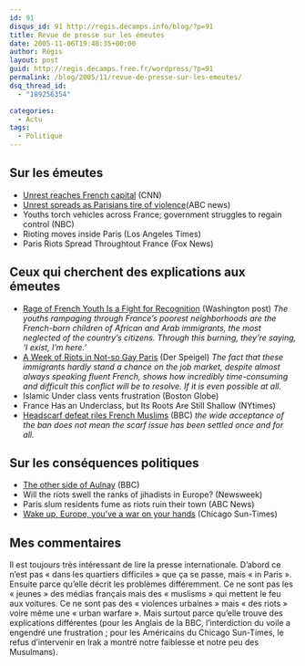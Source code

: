 ```yaml
---
id: 91
disqus_id: 91 http://regis.decamps.info/blog/?p=91
title: Revue de presse sur les émeutes
date: 2005-11-06T19:48:35+00:00
author: Régis
layout: post
guid: http://regis.decamps.free.fr/wordpress/?p=91
permalink: /blog/2005/11/revue-de-presse-sur-les-emeutes/
dsq_thread_id:
  - "189256354"

categories:
  - Actu
tags:
  - Politique
---
```

## Sur les émeutes 

  * [Unrest reaches French capital](http://www.cnn.com/2005/WORLD/europe/11/06/france.riots/index.html) (CNN)
  * [Unrest spreads as Parisians tire of violence](http://www.abc.net.au/news/newsitems/200511/s1498652.htm)(ABC news)
  * Youths torch vehicles across France; government struggles to regain control (NBC)
  * Rioting moves inside Paris (Los Angeles Times)
  * Paris Riots Spread Throughtout France (Fox News)

## Ceux qui cherchent des explications aux émeutes

  * [Rage of French Youth Is a Fight for Recognition](http://www.washingtonpost.com/wp-dyn/content/article/2005/11/05/AR2005110501515.html) (Washington post) _The youths rampaging through France’s poorest neighborhoods are the French-born children of African and Arab immigrants, the most neglected of the country’s citizens. Through this burning, they’re saying, &lsquo;I exist, I’m here.’_
  * [A Week of Riots in Not-so Gay Paris](http://service.spiegel.de/cache/international/0,1518,383109,00.html) (Der Speigel) _The fact that these immigrants hardly stand a chance on the job market, despite almost always speaking fluent French, shows how incredibly time-consuming and difficult this conflict will be to resolve. If it is even possible at all._
  * Islamic Under class vents frustration (Boston Globe)
  * France Has an Underclass, but Its Roots Are Still Shallow (NYtimes)
  *  [Headscarf defeat riles French Muslims](http://news.bbc.co.uk/1/hi/world/europe/4395934.stm) (BBC) _the wide acceptance of the ban does not mean the scarf issue has been settled once and for all._

## Sur les conséquences politiques

  *  [The other side of Aulnay](http://news.bbc.co.uk/1/hi/world/europe/4410980.stm) (BBC)
  * Will the riots swell the ranks of jihadists in Europe? (Newsweek)
  * Paris slum residents fume as riots ruin their town (ABC News)
  * [Wake up, Europe, you’ve a war on your hands](http://www.suntimes.com/output/steyn/cst-edt-steyn06.html) (Chicago Sun-Times) 

## Mes commentaires

Il est toujours très intéressant de lire la presse internationale. D’abord ce n’est pas « dans les quartiers difficiles » que ça se passe, mais « in Paris ». Ensuite parce qu’elle décrit les problèmes différemment. Ce ne sont pas les « jeunes » des médias français mais des « muslisms » qui mettent le feu aux voitures. Ce ne sont pas des « violences urbaines » mais « des riots » voire même une « urban warfare ». Mais surtout parce qu’elle trouve des explications différentes (pour les Anglais de la BBC, l’interdiction du voile a engendré une frustration ; pour les Américains du Chicago Sun-Times, le refus d’intervenir en Irak a montré notre faiblesse et notre peu des Musulmans).
